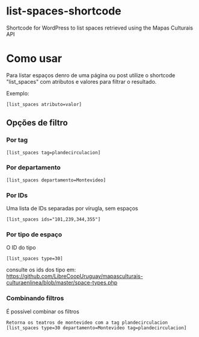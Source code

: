 # list-spaces-shortcode
Shortcode for WordPress to list spaces retrieved using the Mapas Culturais API

# Como usar

Para listar espaços denro de uma página ou post utilize o shortcode "list_spaces" com atributos e valores para filtrar o resultado.

Exemplo:

```
[list_spaces atributo=valor]
```

## Opções de filtro

### Por tag

```
[list_spaces tag=plandecirculacion]
```

### Por departamento

```
[list_spaces departamento=Montevideo]
```

### Por IDs

Uma lista de IDs separadas por vírugla, sem espaços

```
[list_spaces ids="101,239,344,355"]
```

### Por tipo de espaço

O ID do tipo

```
[list_spaces type=30]
```

consulte os ids dos tipo em: https://github.com/LibreCoopUruguay/mapasculturais-culturaenlinea/blob/master/space-types.php

### Combinando filtros

É possível combinar os filtros

```
Retorna os teatros de montevideo com a tag plandecirculacion
[list_spaces type=30 departamento=Montevideo tag=plandecirculacion]
```
